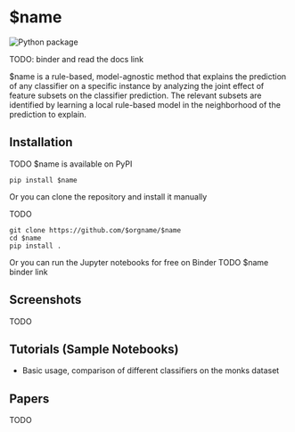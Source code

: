 # $name

![Python package](https://github.com/mrandri19/tirocinio/workflows/Python%20package/badge.svg)

TODO: binder and read the docs link

$name is a rule-based, model-agnostic method that explains the prediction of any classifier on a specific instance by analyzing the joint effect of feature subsets on the classifier prediction. The relevant subsets are identified by learning a local rule-based model in the neighborhood of the prediction to explain.

## Installation

TODO
$name is available on PyPI

```pip install $name```

Or you can clone the repository and install it manually

TODO
```
git clone https://github.com/$orgname/$name
cd $name
pip install .
```

Or you can run the Jupyter notebooks for free on Binder
TODO
$name binder link

## Screenshots

TODO

## Tutorials (Sample Notebooks)

- Basic usage, comparison of different classifiers on the monks dataset 

## Papers

TODO
